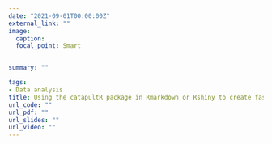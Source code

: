 ```yaml
---
date: "2021-09-01T00:00:00Z"
external_link: ""
image:
  caption: 
  focal_point: Smart


summary: ""

tags:
- Data analysis
title: Using the catapultR package in Rmarkdown or Rshiny to create fast and interactive GPS reports 
url_code: ""
url_pdf: ""
url_slides: ""
url_video: ""
---
```


